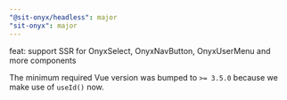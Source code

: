 ```yaml
---
"@sit-onyx/headless": major
"sit-onyx": major
---
```


feat: support SSR for OnyxSelect, OnyxNavButton, OnyxUserMenu and more components

The minimum required Vue version was bumped to `>= 3.5.0` because we make use of `useId()` now.
